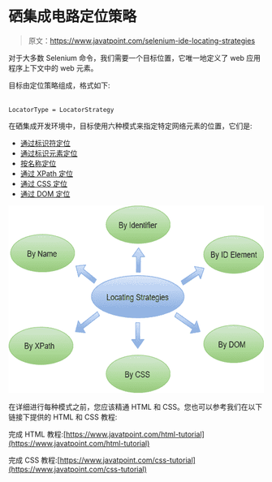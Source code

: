 # 硒集成电路定位策略

> 原文：<https://www.javatpoint.com/selenium-ide-locating-strategies>

对于大多数 Selenium 命令，我们需要一个目标位置，它唯一地定义了 web 应用程序上下文中的 web 元素。

目标由定位策略组成，格式如下:

```

LocatorType = LocatorStrategy

```

在硒集成开发环境中，目标使用六种模式来指定特定网络元素的位置，它们是:

*   [通过标识符定位](selenium-ide-locating-strategies-by-identifier)
*   [通过标识元素定位](selenium-ide-locating-strategies-by-id)
*   [按名称定位](selenium-ide-locating-strategies-by-name)
*   [通过 XPath 定位](selenium-ide-locating-strategies-by-xpath)
*   [通过 CSS 定位](selenium-ide-locating-strategies-by-css)
*   [通过 DOM 定位](selenium-ide-locating-strategies-by-dom)

![Selenium IDE- Locating Strategies](img/b8ff4535343c8bfac442748febeeefc6.png)

在详细进行每种模式之前，您应该精通 HTML 和 CSS。您也可以参考我们在以下链接下提供的 HTML 和 CSS 教程:

完成 HTML 教程:[https://www.javatpoint.com/html-tutorial](https://www.javatpoint.com/html-tutorial)

完成 CSS 教程:[https://www.javatpoint.com/css-tutorial](https://www.javatpoint.com/css-tutorial)